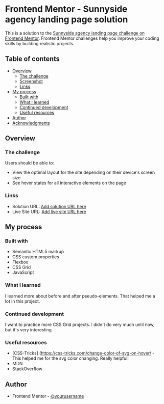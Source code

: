 # Frontend Mentor - Sunnyside agency landing page solution

This is a solution to the [Sunnyside agency landing page challenge on Frontend Mentor](https://www.frontendmentor.io/challenges/sunnyside-agency-landing-page-7yVs3B6ef). Frontend Mentor challenges help you improve your coding skills by building realistic projects.

## Table of contents

- [Overview](#overview)
  - [The challenge](#the-challenge)
  - [Screenshot](#screenshot)
  - [Links](#links)
- [My process](#my-process)
  - [Built with](#built-with)
  - [What I learned](#what-i-learned)
  - [Continued development](#continued-development)
  - [Useful resources](#useful-resources)
- [Author](#author)
- [Acknowledgments](#acknowledgments)


## Overview

### The challenge

Users should be able to:

- View the optimal layout for the site depending on their device's screen size
- See hover states for all interactive elements on the page

### Links

- Solution URL: [Add solution URL here](https://github.com/Jencoll/sunnyside-agency-landing-page)
- Live Site URL: [Add live site URL here](https://jencoll.github.io/sunnyside-agency-landing-page/)

## My process

### Built with

- Semantic HTML5 markup
- CSS custom properties
- Flexbox
- CSS Grid
- JavaScript

### What I learned

I learned more about before and after pseudo-elements. That helped me a lot in this project.

### Continued development

I want to practice more CSS Grid projects. I didn't do very much until now, but it's very interesting.


### Useful resources

- [CSS-Tricks] (https://css-tricks.com/change-color-of-svg-on-hover/ - This helped me for the svg color changing. Really helpful!
- MDN
- StackOverflow

## Author

- Frontend Mentor - [@yourusername](https://www.frontendmentor.io/profile/Jencoll)